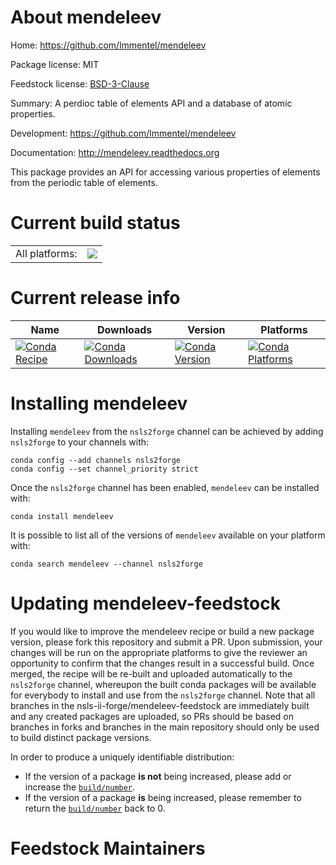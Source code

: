 About mendeleev
===============

Home: https://github.com/lmmentel/mendeleev

Package license: MIT

Feedstock license: [BSD-3-Clause](https://github.com/nsls-ii-forge/mendeleev-feedstock/blob/master/LICENSE.txt)

Summary: A perdioc table of elements API and a database of atomic properties.

Development: https://github.com/lmmentel/mendeleev

Documentation: http://mendeleev.readthedocs.org

This package provides an API for accessing various properties
of elements from the periodic table of elements.


Current build status
====================


<table><tr><td>All platforms:</td>
    <td>
      <a href="https://dev.azure.com/nsls2forge/nsls2forge/_build/latest?definitionId=194&branchName=master">
        <img src="https://dev.azure.com/nsls2forge/nsls2forge/_apis/build/status/mendeleev-feedstock?branchName=master">
      </a>
    </td>
  </tr>
</table>

Current release info
====================

| Name | Downloads | Version | Platforms |
| --- | --- | --- | --- |
| [![Conda Recipe](https://img.shields.io/badge/recipe-mendeleev-green.svg)](https://anaconda.org/nsls2forge/mendeleev) | [![Conda Downloads](https://img.shields.io/conda/dn/nsls2forge/mendeleev.svg)](https://anaconda.org/nsls2forge/mendeleev) | [![Conda Version](https://img.shields.io/conda/vn/nsls2forge/mendeleev.svg)](https://anaconda.org/nsls2forge/mendeleev) | [![Conda Platforms](https://img.shields.io/conda/pn/nsls2forge/mendeleev.svg)](https://anaconda.org/nsls2forge/mendeleev) |

Installing mendeleev
====================

Installing `mendeleev` from the `nsls2forge` channel can be achieved by adding `nsls2forge` to your channels with:

```
conda config --add channels nsls2forge
conda config --set channel_priority strict
```

Once the `nsls2forge` channel has been enabled, `mendeleev` can be installed with:

```
conda install mendeleev
```

It is possible to list all of the versions of `mendeleev` available on your platform with:

```
conda search mendeleev --channel nsls2forge
```




Updating mendeleev-feedstock
============================

If you would like to improve the mendeleev recipe or build a new
package version, please fork this repository and submit a PR. Upon submission,
your changes will be run on the appropriate platforms to give the reviewer an
opportunity to confirm that the changes result in a successful build. Once
merged, the recipe will be re-built and uploaded automatically to the
`nsls2forge` channel, whereupon the built conda packages will be available for
everybody to install and use from the `nsls2forge` channel.
Note that all branches in the nsls-ii-forge/mendeleev-feedstock are
immediately built and any created packages are uploaded, so PRs should be based
on branches in forks and branches in the main repository should only be used to
build distinct package versions.

In order to produce a uniquely identifiable distribution:
 * If the version of a package **is not** being increased, please add or increase
   the [``build/number``](https://docs.conda.io/projects/conda-build/en/latest/resources/define-metadata.html#build-number-and-string).
 * If the version of a package **is** being increased, please remember to return
   the [``build/number``](https://docs.conda.io/projects/conda-build/en/latest/resources/define-metadata.html#build-number-and-string)
   back to 0.

Feedstock Maintainers
=====================


